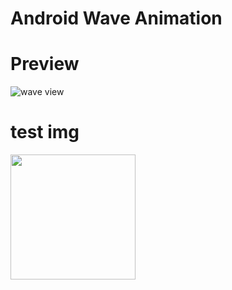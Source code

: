 # Android Wave Animation
# Preview
![wave view](device-2018-04-12-180529.png "wave view preview")

# test img
<img src="device-2018-04-12-180529.png" width="200">